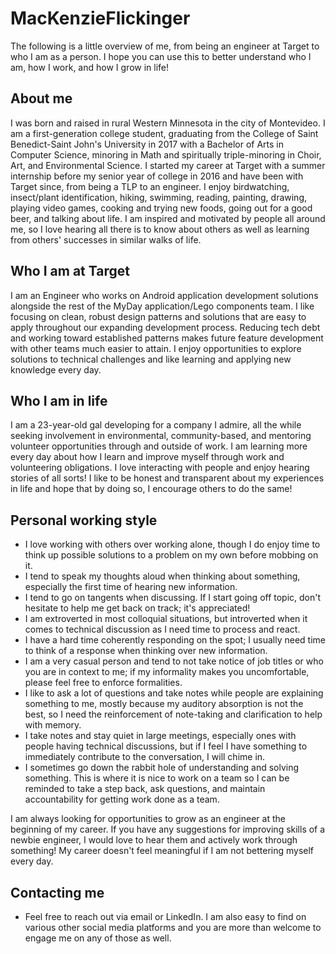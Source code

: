 # MacKenzieFlickinger
The following is a little overview of me, from being an engineer at Target to who I am as a person. I hope you can use this to better understand who I am, how I work, and how I grow in life! 

## About me 
I was born and raised in rural Western Minnesota in the city of Montevideo. I am a first-generation college student, graduating from the College of Saint Benedict-Saint John's University in 2017 with a Bachelor of Arts in Computer Science, minoring in Math and spiritually triple-minoring in Choir, Art, and Environmental Science. I started my career at Target with a summer internship before my senior year of college in 2016 and have been with Target since, from being a TLP to an engineer. I enjoy birdwatching, insect/plant identification, hiking, swimming, reading, painting, drawing, playing video games, cooking and trying new foods, going out for a good beer, and talking about life. I am inspired and motivated by people all around me, so I love hearing all there is to know about others as well as learning from others' successes in similar walks of life.

## Who I am at Target
I am an Engineer who works on Android application development solutions alongside the rest of the MyDay application/Lego components team. I like focusing on clean, robust design patterns and solutions that are easy to apply throughout our expanding development process. Reducing tech debt and working toward established patterns makes future feature development with other teams much easier to attain. I enjoy opportunities to explore solutions to technical challenges and like learning and applying new knowledge every day.

## Who I am in life
I am a 23-year-old gal developing for a company I admire, all the while seeking involvement in environmental, community-based, and mentoring volunteer opportunities through and outside of work. I am learning more every day about how I learn and improve myself through work and volunteering obligations. I love interacting with people and enjoy hearing stories of all sorts! I like to be honest and transparent about my experiences in life and hope that by doing so, I encourage others to do the same!

## Personal working style
- I love working with others over working alone, though I do enjoy time to think up possible solutions to a problem on my own before mobbing on it.
- I tend to speak my thoughts aloud when thinking about something, especially the first time of hearing new information.
- I tend to go on tangents when discussing. If I start going off topic, don't hesitate to help me get back on track; it's appreciated!
- I am extroverted in most colloquial situations, but introverted when it comes to technical discussion as I need time to process and react.
- I have a hard time coherently responding on the spot; I usually need time to think of a response when thinking over new information.
- I am a very casual person and tend to not take notice of job titles or who you are in context to me; if my informality makes you uncomfortable, please feel free to enforce formalities.
- I like to ask a lot of questions and take notes while people are explaining something to me, mostly because my auditory absorption is not the best, so I need the reinforcement of note-taking and clarification to help with memory. 
- I take notes and stay quiet in large meetings, especially ones with people having technical discussions, but if I feel I have something to immediately contribute to the conversation, I will chime in.
- I sometimes go down the rabbit hole of understanding and solving something. This is where it is nice to work on a team so  I can be reminded to take a step back, ask questions, and maintain accountability for getting work done as a team.

I am always looking for opportunities to grow as an engineer at the beginning of my career. If you have any suggestions for improving skills of a newbie engineer, I would love to hear them and actively work through something! My career doesn't feel meaningful if I am not bettering myself every day.

## Contacting me
- Feel free to reach out via email or LinkedIn. I am also easy to find on various other social media platforms and you are more than welcome to engage me on any of those as well.  
